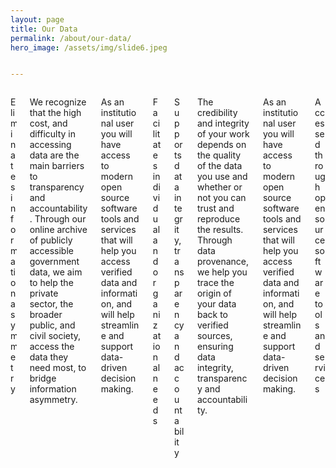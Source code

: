 ```yaml
---
layout: page
title: Our Data
permalink: /about/our-data/
hero_image: /assets/img/slide6.jpeg


---
```


<div class="columns is-multiline is-mobile is-gapless is-vcentered">
    <div class="column is-one-third pl-0 pr-0">
        <div class="card has-background-primary has-text-white" style="height:100%">
            <div class="card-content" style="height:100%">
                <div class="content is-size-3 about-card-content is-uppercase has-text-weight-semibold">
                    <p> Eliminates information asymmetry </p>
                </div>
            </div>
        </div>
    </div>
    <div class="column is-two-thirds pl-0 pr-0">
        <div class="card has-background-primary-light has-text-black" style="height:100%">
            <div class="card-content" style="height:100%">
                <div class="content about-card-content is-family-monospace">
                    <p> We recognize that the high cost, and difficulty in accessing data are the main barriers to transparency and accountability. Through our online archive of publicly accessible government data, we aim to help the private sector, the broader public, and civil society, access the data they need most, to bridge information asymmetry. </p>
                </div>
            </div>
        </div>
    </div>
    <div class="column is-two-thirds pl-0 pr-0">
        <div class="card has-background-primary-light has-text-black" style="height:100%">
            <div class="card-content" style="height:100%">
                <div class="content about-card-content is-family-monospace">
                    <p> As an institutional user you will have access to modern open source software tools and services that will help you access verified data and information, and will help streamline and support data-driven decision making. </p>
                </div>
            </div>
        </div>
    </div>
    <div class="column is-one-third pl-0 pr-0">
        <div class="card has-background-primary has-text-white" style="height:100%">
            <div class="card-content" style="height:100%">
                <div class="content is-size-3 about-card-content is-uppercase has-text-weight-semibold">
                    <p> Facilitates individual and organizational needs </p>
                </div>
            </div>
        </div>
    </div>
    <div class="column is-one-third pl-0 pr-0">
        <div class="card has-background-primary has-text-white" style="height:100%">
            <div class="card-content" style="height:100%">
                <div class="content is-size-3 about-card-content is-uppercase has-text-weight-semibold">
                <p> Supports data integrity, transparency and accountability </p>
                </div>
            </div>
        </div>
    </div>
    <div class="column is-two-thirds pl-0 pr-0">
        <div class="card has-background-primary-light has-text-black" style="height:100%">
            <div class="card-content" style="height:100%">
                <div class="content about-card-content is-family-monospace">
                    <p> The credibility and integrity of your work depends on the quality of the data you use and whether or not you can trust and reproduce the results. Through data provenance, we help you trace the origin of your data back to verified sources, ensuring data integrity, transparency and accountability. </p>
                </div>
            </div>
        </div>
    </div>
    <div class="column is-two-thirds pl-0 pr-0">
        <div class="card has-background-primary-light has-text-black" style="height:100%">
            <div class="card-content" style="height:100%">
                <div class="content about-card-content is-family-monospace">
                    <p> As an institutional user you will have access to modern open source software tools and services that will help you access verified data and information, and will help streamline and support data-driven decision making.  </p>
                </div>
            </div>
        </div>
    </div>
    <div class="column is-one-third pl-0 pr-0">
        <div class="card has-background-primary has-text-white" style="height:100%">
            <div class="card-content" style="height:100%">
                <div class="content is-size-3 about-card-content is-uppercase has-text-weight-semibold">
                    <p> Accessed through open source software tools and services </p>
                </div>
            </div>
        </div>
    </div>
</div>
